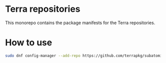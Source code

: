 # Terra repositories

This monorepo contains the package manifests for the Terra repositories.


# How to use

```bash
sudo dnf config-manager --add-repo https://github.com/terrapkg/subatomic-repos/raw/main/terra.repo
```